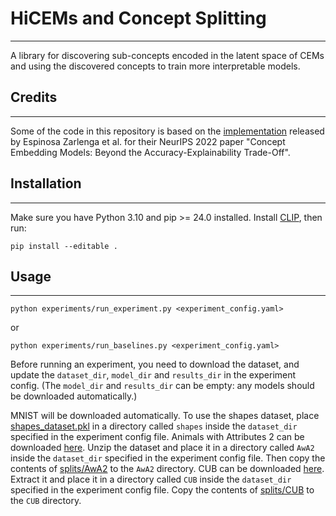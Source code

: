 # HiCEMs and Concept Splitting
---
A library for discovering sub-concepts encoded in the latent space of CEMs and using the discovered concepts to train more interpretable models.

## Credits
---
Some of the code in this repository is based on the [implementation](https://github.com/mateoespinosa/cem) released by Espinosa Zarlenga et al. for their NeurIPS 2022 paper "Concept Embedding Models: Beyond the Accuracy-Explainability Trade-Off".

## Installation
---

Make sure you have Python 3.10 and pip >= 24.0 installed.
Install [CLIP](https://github.com/openai/CLIP), then run:

`
    pip install --editable .
`

## Usage
---
`
    python experiments/run_experiment.py <experiment_config.yaml>
`

or

`
    python experiments/run_baselines.py <experiment_config.yaml>
`

Before running an experiment, you need to download the dataset, and update the `dataset_dir`, `model_dir` and `results_dir` in the experiment config. (The `model_dir` and `results_dir` can be empty: any models should be downloaded automatically.)

 MNIST will be downloaded automatically. To use the shapes dataset, place [shapes_dataset.pkl](shapes_dataset.pkl) in a directory called `shapes` inside the `dataset_dir` specified in the experiment config file. Animals with Attributes 2 can be downloaded [here](https://cvml.ista.ac.at/AwA2/). Unzip the dataset and place it in a directory called `AwA2` inside the `dataset_dir` specified in the experiment config file. Then copy the contents of [splits/AwA2](splits/AwA2) to the `AwA2` directory. CUB can be downloaded [here](http://www.vision.caltech.edu/datasets/cub_200_2011/). Extract it and place it in a directory called `CUB` inside the `dataset_dir` specified in the experiment config file. Copy the contents of [splits/CUB](splits/CUB) to the `CUB` directory.
